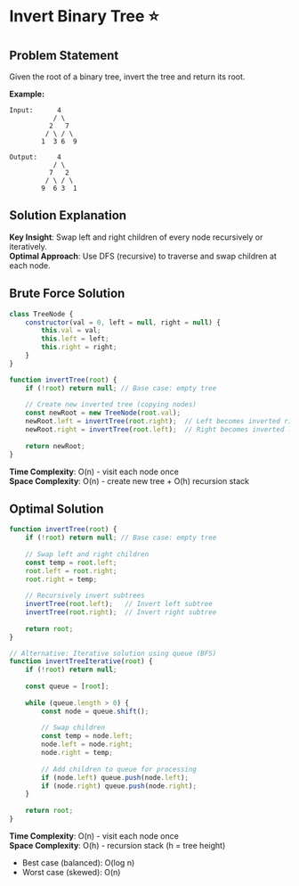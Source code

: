 # Invert Binary Tree ⭐

## Problem Statement

Given the root of a binary tree, invert the tree and return its root.

**Example:**
```
Input:      4
           / \
          2   7
         / \ / \
        1  3 6  9

Output:     4
           / \
          7   2
         / \ / \
        9  6 3  1
```

## Solution Explanation

**Key Insight**: Swap left and right children of every node recursively or iteratively.  
**Optimal Approach**: Use DFS (recursive) to traverse and swap children at each node.

## Brute Force Solution

```javascript
class TreeNode {
    constructor(val = 0, left = null, right = null) {
        this.val = val;
        this.left = left;
        this.right = right;
    }
}

function invertTree(root) {
    if (!root) return null; // Base case: empty tree
    
    // Create new inverted tree (copying nodes)
    const newRoot = new TreeNode(root.val);
    newRoot.left = invertTree(root.right);  // Left becomes inverted right
    newRoot.right = invertTree(root.left);  // Right becomes inverted left
    
    return newRoot;
}
```

**Time Complexity**: O(n) - visit each node once  
**Space Complexity**: O(n) - create new tree + O(h) recursion stack

## Optimal Solution

```javascript
function invertTree(root) {
    if (!root) return null; // Base case: empty tree
    
    // Swap left and right children
    const temp = root.left;
    root.left = root.right;
    root.right = temp;
    
    // Recursively invert subtrees
    invertTree(root.left);   // Invert left subtree
    invertTree(root.right);  // Invert right subtree
    
    return root;
}

// Alternative: Iterative solution using queue (BFS)
function invertTreeIterative(root) {
    if (!root) return null;
    
    const queue = [root];
    
    while (queue.length > 0) {
        const node = queue.shift();
        
        // Swap children
        const temp = node.left;
        node.left = node.right;
        node.right = temp;
        
        // Add children to queue for processing
        if (node.left) queue.push(node.left);
        if (node.right) queue.push(node.right);
    }
    
    return root;
}
```

**Time Complexity**: O(n) - visit each node once  
**Space Complexity**: O(h) - recursion stack (h = tree height)  
- Best case (balanced): O(log n)  
- Worst case (skewed): O(n) 